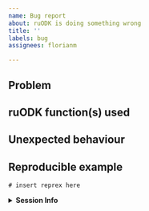 ```yaml
---
name: Bug report
about: ruODK is doing something wrong
title: ''
labels: bug
assignees: florianm

---
```


## Problem
<!--
     Please briefly describe your problem.
-->
## ruODK function(s) used
<!--
     The most important bit - which ruODK functions did you use?
-->

## Unexpected behaviour
<!--
    Run the failing commands with verbose=TRUE and provide any error messages,
    and the time elapsed. Did the command fail straight away or run for a while?
    Could this be a networking issue or performance issues on the ODK Central server?
-->

## Reproducible example
<!--
     If this issue refers to a bug or unexpected behaviour of ruODK,
     please include a minimal reproducible example
     ([reprex](https://reprex.tidyverse.org/), see also
     <https://www.tidyverse.org/help/#reprex>).

     Note: If this issue involves an authenticated web request,
     do not include your credentials, server address, or any identifying
     information.
     Instead, run ru_setup() with environment variables.
     Make sure to sanitise any output of credentials, too.

     The failing function and the (sanitised) error output alone
     will be a welcome help to narrow down the problem.
-->

```{r}
# insert reprex here
```

<details>
<summary><strong>Session Info</strong></summary>

<!--
     Append "version.txt" to your ODK Central URL
-->
ODK Central version:

<!--
     R versions: R, ruODK, loaded packages
-->
```{r}
# utils::sessionInfo()
```
</details>
